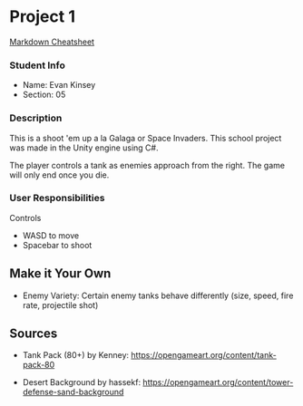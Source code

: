 # Project 1

[Markdown Cheatsheet](https://github.com/adam-p/markdown-here/wiki/Markdown-Here-Cheatsheet)

### Student Info

-   Name: Evan Kinsey
-   Section: 05

### Description

This is a shoot 'em up a la Galaga or Space Invaders. This school project was made in the Unity engine using C#.

The player controls a tank as enemies approach from the right. The game will only end once you die.

### User Responsibilities

Controls
-   WASD to move
-   Spacebar to shoot

## Make it Your Own

- Enemy Variety: Certain enemy tanks behave differently (size, speed, fire rate, projectile shot)

## Sources

- Tank Pack (80+) by Kenney: https://opengameart.org/content/tank-pack-80

- Desert Background by hassekf: https://opengameart.org/content/tower-defense-sand-background
